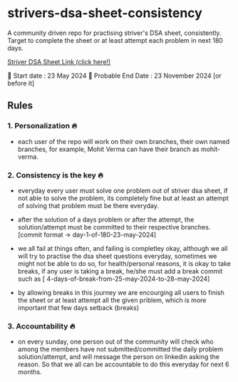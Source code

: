 # strivers-dsa-sheet-consistency

A community driven repo for practising striver's DSA sheet, consistently. Target to complete the sheet or at least attempt each problem in next 180 days.

[Striver DSA Sheet Link (click here!) ](https://takeuforward.org/interviews/strivers-sde-sheet-top-coding-interview-problems/)

🚀 Start date : 23 May 2024
🎯 Probable End Date : 23 November 2024 [or before it]

## Rules

### 1. Personalization 🔥

- each user of the repo will work on their own branches, their own named branches, for example, Mohit Verma can have their branch as mohit-verma.

### 2. Consistency is the key 🔥

- everyday every user must solve one problem out of striver dsa sheet, if not able to solve the problem, its completely fine but at least an attempt of solving that problem must be there everyday.

- after the solution of a days problem or after the attempt, the solution/attempt must be committed to their respective branches. [commit format -> day-1-of-180-23-may-2024]

- we all fail at things often, and failing is completley okay, although we all will try to practise the dsa sheet questions everyday, sometimes we might not be able to do so, for health/personal reasons, it is okay to take breaks, if any user is taking a break, he/she must add a break commit such as [ 4-days-of-break-from-25-may-2024-to-28-may-2024]

- by allowing breaks in this journey we are encourging all users to finish the sheet or at least attempt all the given priblem, which is more important that few days setback (breaks)

### 3. Accountability 🔥

- on every sunday, one person out of the community will check who among the members have not submitted/committed the daily problem solution/attempt, and will message the person on linkedin asking the reason. So that we all can be accountable to do this everyday for next 6 months.
